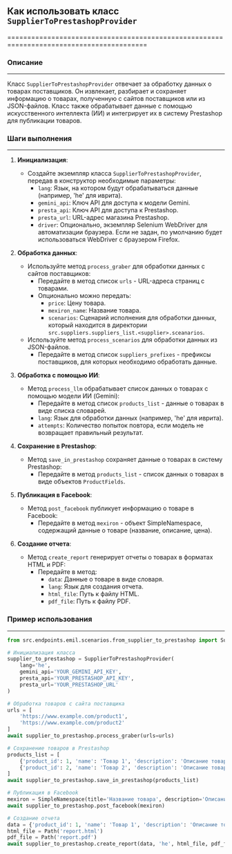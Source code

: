 ## Как использовать класс `SupplierToPrestashopProvider` 
=========================================================================================

### Описание
-------------------------
Класс `SupplierToPrestashopProvider` отвечает за обработку данных о товарах поставщиков. Он извлекает, разбирает и сохраняет информацию о товарах, полученную с сайтов поставщиков или из JSON-файлов. Класс также обрабатывает данные с помощью искусственного интеллекта (ИИ) и интегрирует их в систему Prestashop для публикации товаров. 

### Шаги выполнения
-------------------------
1. **Инициализация**:
    - Создайте экземпляр класса `SupplierToPrestashopProvider`, передав в конструктор необходимые параметры: 
        - `lang`: Язык, на котором будут обрабатываться данные (например, 'he' для иврита).
        - `gemini_api`: Ключ API для доступа к модели Gemini.
        - `presta_api`: Ключ API для доступа к Prestashop.
        - `presta_url`: URL-адрес магазина Prestashop.
        - `driver`: Опционально, экземпляр Selenium WebDriver для автоматизации браузера. Если не задан, по умолчанию будет использоваться WebDriver с браузером Firefox.

2. **Обработка данных**:
    - Используйте метод `process_graber` для обработки данных с сайтов поставщиков:
        - Передайте в метод список `urls` - URL-адреса страниц с товарами.
        - Опционально можно передать:
            - `price`: Цену товара.
            - `mexiron_name`: Название товара.
            - `scenarios`: Сценарий исполнения для обработки данных, который находится в директории `src.suppliers.suppliers_list.<supplier>.sceanarios`.
    - Используйте метод `process_scenarios` для обработки данных из JSON-файлов.
        - Передайте в метод список `suppliers_prefixes` - префиксы поставщиков, для которых необходимо обработать данные.

3. **Обработка с помощью ИИ**:
    - Метод `process_llm` обрабатывает список данных о товарах с помощью модели ИИ (Gemini):
        - Передайте в метод список `products_list` - данные о товарах в виде списка словарей.
        - `lang`: Язык для обработки данных (например, 'he' для иврита).
        - `attempts`: Количество попыток повтора, если модель не возвращает правильный результат.

4. **Сохранение в Prestashop**:
    - Метод `save_in_prestashop` сохраняет данные о товарах в систему Prestashop:
        - Передайте в метод `products_list` - список данных о товарах в виде объектов `ProductFields`.

5. **Публикация в Facebook**:
    - Метод `post_facebook` публикует информацию о товаре в Facebook:
        - Передайте в метод `mexiron` - объект SimpleNamespace, содержащий данные о товаре (название, описание, цена).

6. **Создание отчета**:
    - Метод `create_report` генерирует отчеты о товарах в форматах HTML и PDF:
        - Передайте в метод:
            - `data`: Данные о товаре в виде словаря.
            - `lang`: Язык для создания отчета.
            - `html_file`: Путь к файлу HTML.
            - `pdf_file`: Путь к файлу PDF.

### Пример использования
-------------------------

```python
from src.endpoints.emil.scenarios.from_supplier_to_prestashop import SupplierToPrestashopProvider

# Инициализация класса
supplier_to_prestashop = SupplierToPrestashopProvider(
    lang='he',
    gemini_api='YOUR_GEMINI_API_KEY',
    presta_api='YOUR_PRESTASHOP_API_KEY',
    presta_url='YOUR_PRESTASHOP_URL'
)

# Обработка товаров с сайта поставщика
urls = [
    'https://www.example.com/product1',
    'https://www.example.com/product2'
]
await supplier_to_prestashop.process_graber(urls=urls)

# Сохранение товаров в Prestashop
products_list = [
    {'product_id': 1, 'name': 'Товар 1', 'description': 'Описание товара 1'},
    {'product_id': 2, 'name': 'Товар 2', 'description': 'Описание товара 2'}
]
await supplier_to_prestashop.save_in_prestashop(products_list)

# Публикация в Facebook
mexiron = SimpleNamespace(title='Название товара', description='Описание товара', price=100)
await supplier_to_prestashop.post_facebook(mexiron)

# Создание отчета
data = {'product_id': 1, 'name': 'Товар 1', 'description': 'Описание товара 1'}
html_file = Path('report.html')
pdf_file = Path('report.pdf')
await supplier_to_prestashop.create_report(data, 'he', html_file, pdf_file)
```